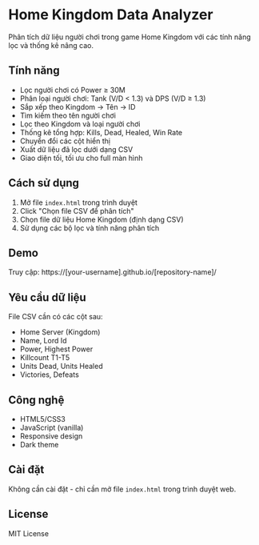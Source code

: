 # Home Kingdom Data Analyzer

Phân tích dữ liệu người chơi trong game Home Kingdom với các tính năng lọc và thống kê nâng cao.

## Tính năng

- Lọc người chơi có Power ≥ 30M
- Phân loại người chơi: Tank (V/D < 1.3) và DPS (V/D ≥ 1.3)
- Sắp xếp theo Kingdom → Tên → ID
- Tìm kiếm theo tên người chơi
- Lọc theo Kingdom và loại người chơi
- Thống kê tổng hợp: Kills, Dead, Healed, Win Rate
- Chuyển đổi các cột hiển thị
- Xuất dữ liệu đã lọc dưới dạng CSV
- Giao diện tối, tối ưu cho full màn hình

## Cách sử dụng

1. Mở file `index.html` trong trình duyệt
2. Click "Chọn file CSV để phân tích"
3. Chọn file dữ liệu Home Kingdom (định dạng CSV)
4. Sử dụng các bộ lọc và tính năng phân tích

## Demo

Truy cập: https://[your-username].github.io/[repository-name]/

## Yêu cầu dữ liệu

File CSV cần có các cột sau:
- Home Server (Kingdom)
- Name, Lord Id
- Power, Highest Power
- Killcount T1-T5
- Units Dead, Units Healed
- Victories, Defeats

## Công nghệ

- HTML5/CSS3
- JavaScript (vanilla)
- Responsive design
- Dark theme

## Cài đặt

Không cần cài đặt - chỉ cần mở file `index.html` trong trình duyệt web.

## License

MIT License